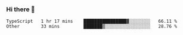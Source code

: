 ### Hi there 👋

<!--START_SECTION:waka-->

```text
TypeScript   1 hr 17 mins    ████████████████▓░░░░░░░░   66.11 %
Other        33 mins         ███████▒░░░░░░░░░░░░░░░░░   28.76 %
```

<!--END_SECTION:waka-->

<!--
**Jonas-VanHaeken/Jonas-VanHaeken** is a ✨ _special_ ✨ repository because its `README.md` (this file) appears on your GitHub profile.

Here are some ideas to get you started:

- 🔭 I’m currently working on ...
- 🌱 I’m currently learning ...
- 👯 I’m looking to collaborate on ...
- 🤔 I’m looking for help with ...
- 💬 Ask me about ...
- 📫 How to reach me: ...
- 😄 Pronouns: ...
- ⚡ Fun fact: ...
-->
